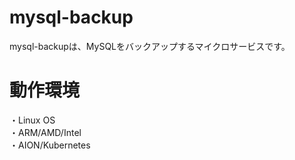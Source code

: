 # mysql-backup
mysql-backupは、MySQLをバックアップするマイクロサービスです。


# 動作環境   

・Linux OS  
・ARM/AMD/Intel  
・AION/Kubernetes  

